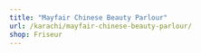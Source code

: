 ```yaml
---
title: "Mayfair Chinese Beauty Parlour"
url: /karachi/mayfair-chinese-beauty-parlour/
shop: Friseur
---
```

